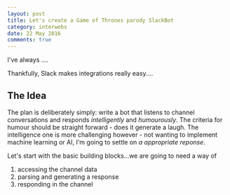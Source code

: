 ```yaml
---
layout: post
title: Let's create a Game of Thrones parody SlackBot
category: interwebs
date: 22 May 2016
comments: true
---
```


I've always ....

Thankfully, Slack makes integrations really easy....

## The Idea

The plan is deliberately simply: write a bot that listens to channel conversations and responds _intelligently_ and _humourously_.  The criteria for humour should be straight forward - does it generate a laugh.  The intelligence one is more challenging however - not wanting to implement machine learning or AI, I'm going to settle on _a appropriate reponse_.


Let's start with the basic building blocks...we are going to need a way of 

  1. accessing the channel data
  2. parsing and generating a response
  3. responding in the channel


